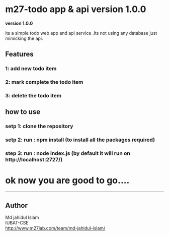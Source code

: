 # m27-todo app & api version 1.0.0 

**version 1.0.0**

its a simple todo web app and api service .Its not using any database just mimicking the api.

## Features

### 1: add new todo item
### 2: mark complete the todo item
### 3: delete the todo item


## how to use

### setp 1: clone the repository 
### setp 2: run : npm install (to install all the packages required)
### step 3: run : node index.js (by default it will run on http://localhost:2727/)


# ok now you are good to go....

---
## Author
Md jahidul Islam\
IUBAT-CSE\
http://www.m27lab.com/team/md-jahidul-islam/